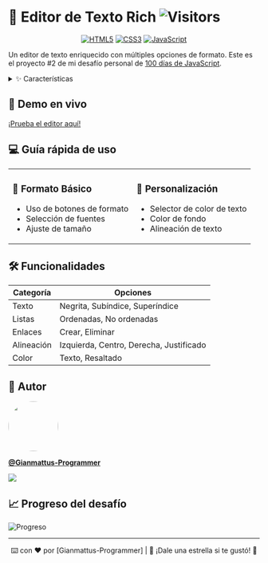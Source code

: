 # 📝 Editor de Texto Rich ![Visitors](https://img.shields.io/badge/dynamic/json?color=informational&label=Visitantes&query=value&url=https://api.countapi.xyz/hit/Gianmattus-Programmer/rich-editor)

<div align="center">

[![HTML5](https://img.shields.io/badge/HTML5-E34F26?style=for-the-badge&logo=html5&logoColor=white)](https://developer.mozilla.org/es/docs/Web/HTML)
[![CSS3](https://img.shields.io/badge/CSS3-1572B6?style=for-the-badge&logo=css3&logoColor=white)](https://developer.mozilla.org/es/docs/Web/CSS)
[![JavaScript](https://img.shields.io/badge/JavaScript-F7DF1E?style=for-the-badge&logo=javascript&logoColor=black)](https://developer.mozilla.org/es/docs/Web/JavaScript)

</div>

Un editor de texto enriquecido con múltiples opciones de formato. Este es el proyecto #2 de mi desafío personal de [100 días de JavaScript](#).

<details>
<summary>✨ Características</summary>

- 📝 Formato de texto (negrita, subíndice, superíndice)
- 📋 Listas ordenadas y desordenadas
- ↩️ Deshacer/Rehacer cambios
- 🔗 Insertar/eliminar enlaces
- ⚡ Alineación de texto
- 🎨 Personalización de colores
- 📊 Diferentes tamaños y tipos de fuente
- 📱 Diseño responsivo

</details>

## 🚀 Demo en vivo

[¡Prueba el editor aquí!](#)

## 💻 Guía rápida de uso

<table>
<tr>
<td>

### 📝 Formato Básico
- Uso de botones de formato
- Selección de fuentes
- Ajuste de tamaño

</td>
<td>

### 🎨 Personalización
- Selector de color de texto
- Color de fondo
- Alineación de texto

</td>
</tr>
</table>

## 🛠️ Funcionalidades

| Categoría | Opciones |
|-----------|----------|
| Texto | Negrita, Subíndice, Superíndice |
| Listas | Ordenadas, No ordenadas |
| Enlaces | Crear, Eliminar |
| Alineación | Izquierda, Centro, Derecha, Justificado |
| Color | Texto, Resaltado |

## 🌟 Autor

<img src="https://avatars.githubusercontent.com/Gianmattus-Programmer" width="100" style="border-radius: 50%;">

**[@Gianmattus-Programmer](https://github.com/Gianmattus-Programmer)**

<a href="https://www.buymeacoffee.com/gianmattus">
  <img src="https://img.buymeacoffee.com/button-api/?text=Apoya mi trabajo&emoji=☕&slug=gianmattus&button_colour=FFDD00&font_colour=000000&font_family=Cookie&outline_colour=000000&coffee_colour=ffffff" />
</a>

## 📈 Progreso del desafío
![Progreso](https://progress-bar.dev/2/?scale=100&title=días&width=500&color=babaca&suffix=%)

---
<div align="center">
⌨️ con ❤️ por [Gianmattus-Programmer] | 🌟 ¡Dale una estrella si te gustó! 🌟
</div>